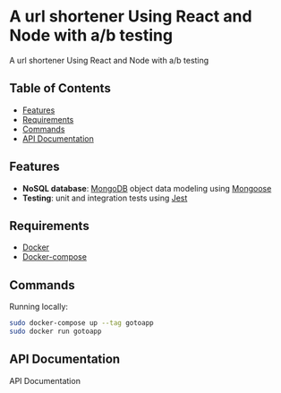 # A url shortener Using React and Node with a/b testing
A url shortener Using React and Node with a/b testing 

## Table of Contents

- [Features](#features)
- [Requirements](#requirements)
- [Commands](#commands)
- [API Documentation](#api-documentation)


## Features
- **NoSQL database**: [MongoDB](https://www.mongodb.com) object data modeling using [Mongoose](https://mongoosejs.com)
- **Testing**: unit and integration tests using [Jest](https://jestjs.io)


## Requirements
* [Docker](https://docs.docker.com/get-docker/)
* [Docker-compose](https://docs.docker.com/compose/install/)
## Commands

Running locally:

```bash
sudo docker-compose up --tag gotoapp
sudo docker run gotoapp
```


## API Documentation

API Documentation